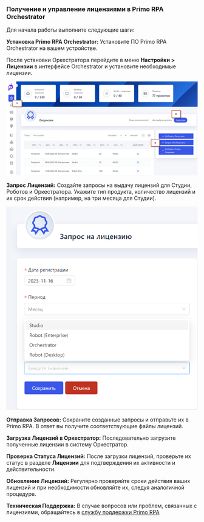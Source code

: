 

### Получение и управление лицензиями в Primo RPA Orchestrator

Для начала работы выполните следующие шаги:

**Установка Primo RPA Orchestrator:** Установите ПО Primo RPA Orchestrator на вашем устройстве.

 После установки Оркестратора  перейдите в меню **Настройки > Лицензии** в интерфейсе Orchestrator и установите необходимые лицензии.
 

   ![](../.gitbook/assets1/poluchit_lic.png)
   

**Запрос Лицензий:** Создайте запросы на выдачу лицензий для Студии, Роботов и Оркестратора. Укажите тип продукта, количество лицензий и их срок действия (например, на три месяца для Студии).


   ![](../.gitbook/assets1/zapros_na.png)
   
   
**Отправка Запросов:** Сохраните созданные запросы и отправьте их в Primo RPA. В ответ вы получите соответствующие файлы лицензий.

**Загрузка Лицензий в Оркестратор:** Последовательно загрузите полученные лицензии в систему Оркестратор.

**Проверка Статуса Лицензий:** После загрузки лицензий, проверьте их статус в разделе **Лицензии** для подтверждения их активности и действительности.

**Обновление Лицензий:** Регулярно проверяйте сроки действия ваших лицензий и при необходимости обновляйте их, следуя аналогичной процедуре.

**Техническая Поддержка:** В случае вопросов или проблем, связанных с лицензиями, обращайтесь в [службу поддержки Primo RPA ](https://t.me/primo_RPA_chat)
